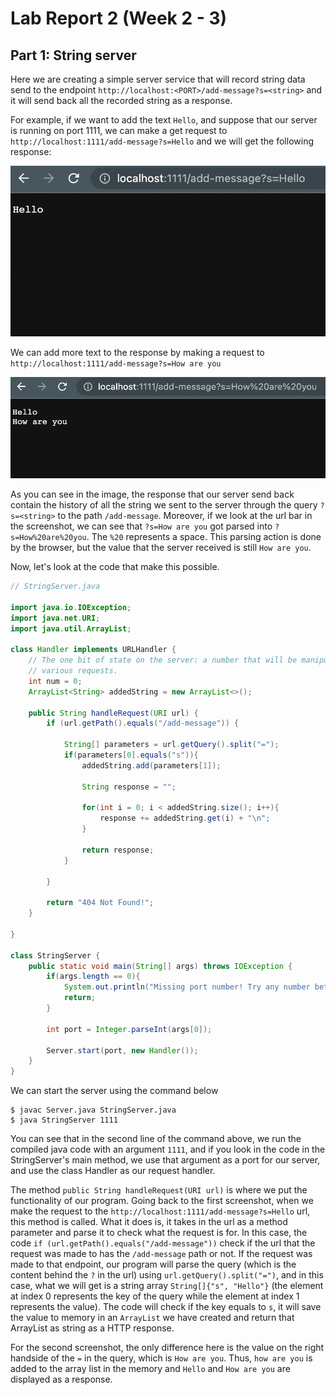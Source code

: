 # Lab Report 2 (Week 2 - 3)

## Part 1: String server

Here we are creating a simple server service that will record string data send to the endpoint `http://localhost:<PORT>/add-message?s=<string>` and it will send back all the recorded string as a response.

For example, if we want to add the text `Hello`, and suppose that our server is running on port 1111, we can make a get request to `http://localhost:1111/add-message?s=Hello` and we will get the following response:

![Image](../images/report2/image1.png)

We can add more text to the response by making a request to `http://localhost:1111/add-message?s=How are you`

![Image](../images/report2/image2.png)

As you can see in the image, the response that our server send back contain the history of all the string we sent to the server through the query `?s=<string>` to the path `/add-message`. Moreover, if we look at the url bar in the screenshot, we can see that `?s=How are you` got parsed into `?s=How%20are%20you`. The `%20` represents a space. This parsing action is done by the browser, but the value that the server received is still `How are you`.

Now, let's look at the code that make this possible.

```java
// StringServer.java

import java.io.IOException;
import java.net.URI;
import java.util.ArrayList;

class Handler implements URLHandler {
    // The one bit of state on the server: a number that will be manipulated by
    // various requests.
    int num = 0;
    ArrayList<String> addedString = new ArrayList<>();

    public String handleRequest(URI url) {
        if (url.getPath().equals("/add-message")) {
            
            String[] parameters = url.getQuery().split("=");
            if(parameters[0].equals("s")){
                addedString.add(parameters[1]);
                
                String response = "";
        
                for(int i = 0; i < addedString.size(); i++){
                    response += addedString.get(i) + "\n";
                }

                return response;
            }

        } 

        return "404 Not Found!";
    }
    
}

class StringServer {
    public static void main(String[] args) throws IOException {
        if(args.length == 0){
            System.out.println("Missing port number! Try any number between 1024 to 49151");
            return;
        }

        int port = Integer.parseInt(args[0]);

        Server.start(port, new Handler());
    }
}
```

We can start the server using the command below
```
$ javac Server.java StringServer.java
$ java StringServer 1111
```

You can see that in the second line of the command above, we run the compiled java code with an argument `1111`, and if you look in the code in the StringServer's main method, we use that argument as a port for our server, and use the class Handler as our request handler.

The method `public String handleRequest(URI url)` is where we put the functionality of our program. Going back to the first screenshot, when we make the request to the `http://localhost:1111/add-message?s=Hello` url, this method is called. What it does is, it takes in the url as a method parameter and parse it to check what the request is for. In this case, the code `if (url.getPath().equals("/add-message"))` check if the url that the request was made to has the `/add-message` path or not. If the request was made to that endpoint, our program will parse the query (which is the content behind the `?` in the url) using `url.getQuery().split("=")`, and in this case, what we will get is a string array `String[]{"s", "Hello"}` (the element at index 0 represents the key of the query while the element at index 1 represents the value). The code will check if the key equals to `s`, it will save the value to memory in an `ArrayList` we have created and return that ArrayList as string as a HTTP response.

For the second screenshot, the only difference here is the value on the right handside of the `=` in the query, which is `How are you`. Thus, `how are you` is added to the array list in the memory and `Hello` and `How are you` are displayed as a response.
